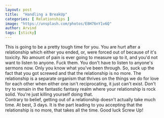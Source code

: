 ```yaml
---
layout: post
title:  "Handling a BreakUp"
categories: [ Relationships ]
image: "https://unsplash.com/photos/E8H76nY1v6Q"
author: Arvind
tags: [sticky]
---
```

This is going to be a pretty tough time for you. You are hurt after a relationship which either you ended,
or, were forced out of because of it's toxicity. No amount of pain is ever going to measure up to it,
and you'd not want to listen to anyone. Fuck them. You don't have to listen to anyone's sermons now.
Only you know what you've been through. So, suck up the fact that you got screwed and that the relationship
is no more. The relationship is a separate organism that thrives on the things we do for love for each other
when either one isn't reciprocating, it just can't exist. Don't try to remain in the fantastic fantasy realm
where your relationship is rock solid. You're just killing yourself doing that.
<br>
Contrary to belief, getting out of a relationship doesn't actually take much time. At best, 3 days.
It is the part leading to you accepting that the relationship is no more, that takes all the time.
Good luck Screw Up!